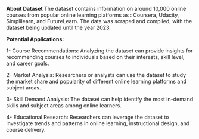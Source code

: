 **About Dataset**
The dataset contains information on around 10,000 online courses from popular online learning platforms as : Coursera, Udacity, Simplilearn, and FutureLearn. The data was scraped and compiled, with the dataset being updated until the year 2023. 

**Potential Applications:**

1- Course Recommendations: Analyzing the dataset can provide insights for recommending courses to individuals based on their interests, skill level, and career goals.

2- Market Analysis: Researchers or analysts can use the dataset to study the market share and popularity of different online learning platforms and subject areas.

3- Skill Demand Analysis: The dataset can help identify the most in-demand skills and subject areas among online learners.

4- Educational Research: Researchers can leverage the dataset to investigate trends and patterns in online learning, instructional design, and course delivery.
